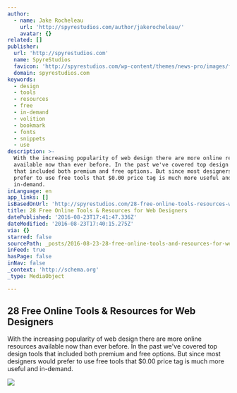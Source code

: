 ```yaml
---
author:
  - name: Jake Rocheleau
    url: 'http://spyrestudios.com/author/jakerocheleau/'
    avatar: {}
related: []
publisher:
  url: 'http://spyrestudios.com'
  name: SpyreStudios
  favicon: 'http://spyrestudios.com/wp-content/themes/news-pro/images/favicon.ico'
  domain: spyrestudios.com
keywords:
  - design
  - tools
  - resources
  - free
  - in-demand
  - volition
  - bookmark
  - fonts
  - snippets
  - use
description: >-
  With the increasing popularity of web design there are more online resources
  available now than ever before. In the past we've covered top design tools
  that included both premium and free options. But since most designers would
  prefer to use free tools that $0.00 price tag is much more useful and
  in-demand.
inLanguage: en
app_links: []
isBasedOnUrl: 'http://spyrestudios.com/28-free-online-tools-resources-web-designers/'
title: 28 Free Online Tools & Resources for Web Designers
datePublished: '2016-08-23T17:41:47.336Z'
dateModified: '2016-08-23T17:40:15.275Z'
via: {}
starred: false
sourcePath: _posts/2016-08-23-28-free-online-tools-and-resources-for-web-designers.md
inFeed: true
hasPage: false
inNav: false
_context: 'http://schema.org'
_type: MediaObject

---
```

<article style=""><h1>28 Free Online Tools &amp; Resources for Web Designers</h1><p>With the increasing popularity of web design there are more online resources available now than ever before. In the past we've covered top design tools that included both premium and free options. But since most designers would prefer to use free tools that $0.00 price tag is much more useful and in-demand.</p><img src="http://spyrestudios.com/wp-content/uploads/01-pexels-photography-open-source-library.jpg" /></article>
